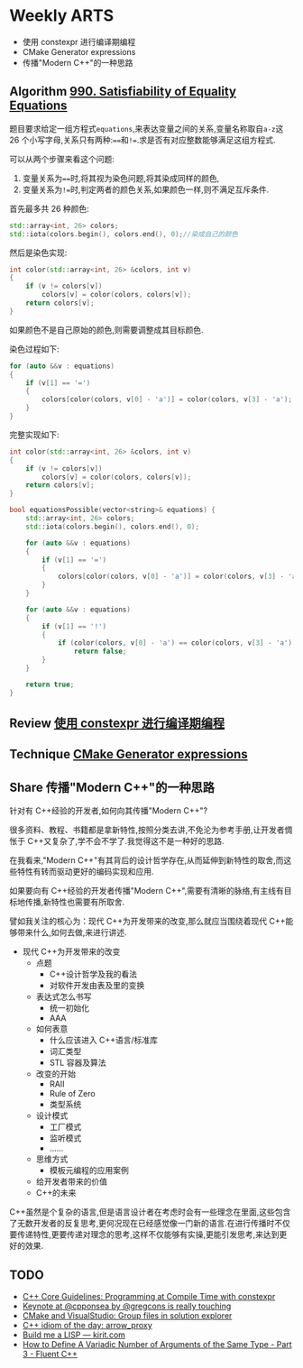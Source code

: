 # Weekly ARTS

- 使用 constexpr 进行编译期编程
- CMake Generator expressions
- 传播"Modern C++"的一种思路

## Algorithm [990. Satisfiability of Equality Equations](https://leetcode.com/problems/satisfiability-of-equality-equations/)

题目要求给定一组方程式`equations`,来表达变量之间的关系,变量名称取自`a-z`这 26 个小写字母,关系只有两种:`==`和`!=`.求是否有对应整数能够满足这组方程式.

可以从两个步骤来看这个问题:

1. 变量关系为`==`时,将其视为染色问题,将其染成同样的颜色,
2. 变量关系为`!=`时,判定两者的颜色关系,如果颜色一样,则不满足互斥条件.

首先最多共 26 种颜色:

```C++
std::array<int, 26> colors;
std::iota(colors.begin(), colors.end(), 0);//染成自己的颜色
```

然后是染色实现:

```C++
int color(std::array<int, 26> &colors, int v)
{
    if (v != colors[v])
        colors[v] = color(colors, colors[v]);
    return colors[v];
}
```

如果颜色不是自己原始的颜色,则需要调整成其目标颜色.

染色过程如下:

```C++
for (auto &&v : equations)
{
    if (v[1] == '=')
    {
        colors[color(colors, v[0] - 'a')] = color(colors, v[3] - 'a');
    }
}
```

完整实现如下:

```C++
int color(std::array<int, 26> &colors, int v)
{
    if (v != colors[v])
        colors[v] = color(colors, colors[v]);
    return colors[v];
}

bool equationsPossible(vector<string>& equations) {
    std::array<int, 26> colors;
    std::iota(colors.begin(), colors.end(), 0);

    for (auto &&v : equations)
    {
        if (v[1] == '=')
        {
            colors[color(colors, v[0] - 'a')] = color(colors, v[3] - 'a');
        }
    }

    for (auto &&v : equations)
    {
        if (v[1] == '!')
        {
            if (color(colors, v[0] - 'a') == color(colors, v[3] - 'a'))
                return false;
        }
    }

    return true;
}
```

## Review [使用 constexpr 进行编译期编程](constexpr.md)

## Technique [CMake Generator expressions](generator_expr.md)

## Share 传播"Modern C++"的一种思路

针对有 C++经验的开发者,如何向其传播"Modern C++"?

很多资料、教程、书籍都是拿新特性,按照分类去讲,不免沦为参考手册,让开发者惆怅于 C++又复杂了,学不会不学了.我觉得这不是一种好的思路.

在我看来,"Modern C++"有其背后的设计哲学存在,从而延伸到新特性的取舍,而这些特性有转而驱动更好的编码实现和应用.

如果要向有 C++经验的开发者传播"Modern C++",需要有清晰的脉络,有主线有目标地传播,新特性也需要有所取舍.

譬如我关注的核心为：现代 C++为开发带来的改变,那么就应当围绕着现代 C++能够带来什么,如何去做,来进行讲述.

- 现代 C++为开发带来的改变
  - 点题
    - C++设计哲学及我的看法
    - 对软件开发由表及里的变换
  - 表达式怎么书写
    - 统一初始化
    - AAA
  - 如何表意
    - 什么应该进入 C++语言/标准库
    - 词汇类型
    - STL 容器及算法
  - 改变的开始
    - RAII
    - Rule of Zero
    - 类型系统
  - 设计模式
    - 工厂模式
    - 监听模式
    - ......
  - 思维方式
    - 模板元编程的应用案例
  - 给开发者带来的价值
  - C++的未来

C++虽然是个复杂的语言,但是语言设计者在考虑时会有一些理念在里面,这些包含了无数开发者的反复思考,更何况现在已经感觉像一门新的语言.在进行传播时不仅要传递特性,更要传递对理念的思考,这样不仅能够有实操,更能引发思考,来达到更好的效果.

## TODO

- [C++ Core Guidelines: Programming at Compile Time with constexpr](https://www.modernescpp.com/index.php/c-core-guidelines-programming-at-compile-time-with-constexpr)
- [Keynote at @cpponsea by @gregcons is really touching](https://twitter.com/pati_gallardo/status/1092355295622426624)
- [CMake and VisualStudio: Group files in solution explorer](https://stackoverflow.com/questions/41078807/cmake-and-visualstudio-group-files-in-solution-explorer/41081377#41081377)
- [C++ idiom of the day: arrow_proxy](https://quuxplusone.github.io/blog/2019/02/06/arrow-proxy/)
- [Build me a LISP — kirit.com](https://kirit.com/Build%20me%20a%20LISP)
- [How to Define A Variadic Number of Arguments of the Same Type - Part 3 - Fluent C++](https://www.fluentcpp.com/2019/02/05/how-to-define-a-variadic-number-of-arguments-of-the-same-type-part-3/)
